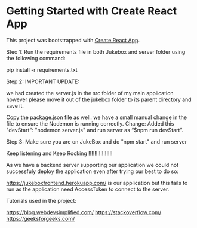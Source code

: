 # Getting Started with Create React App

This project was bootstrapped with [Create React App](https://github.com/facebook/create-react-app).

Steo 1: Run the requirements file in both Jukebox and server folder using the following command:

pip install -r requirements.txt

Step 2:
IMPORTANT UPDATE: 

we had created the server.js in the src folder of my main application however please move it out of the jukebox folder to its parent directory and save it. 

Copy the package.json file as well. we have a small manual change in the file to ensure the Nodemon is running correctly. 
Change:   Added this "devStart": "nodemon server.js" and run server as  “$npm run devStart”.

Step 3:
Make sure you are on JukeBox and do 
"npm start" and run server

Keep listening and Keep Rocking !!!!!!!!!!!!!!!!

As we have a backend server supporting our application we could not successfuly deploy the application even after trying our best to do so:

https://jukeboxfrontend.herokuapp.com/  is our application but this fails to run as the application need AccessToken to connect to the server. 


Tutorials used in the project: 


https://blog.webdevsimplified.com/
https://stackoverflow.com/
https://geeksforgeeks.com/
